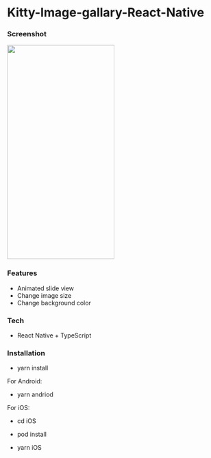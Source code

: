 # Kitty-Image-gallary-React-Native

### Screenshot

<img src="https://i.postimg.cc/mDV6TDjM/ezgif-com-gif-maker-1.gif" data-canonical-src="https://i.postimg.cc/mDV6TDjM/ezgif-com-gif-maker-1.gif" width="250" height="500" />

### Features

- Animated slide view
- Change image size
- Change background color

### Tech

- React Native + TypeScript

### Installation

- yarn install 

For Android:

- yarn andriod 

For iOS:

- cd iOS 

- pod install

- yarn iOS
